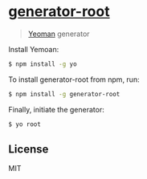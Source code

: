 # [generator-root](http://github.com/wilsonand1/generator-root)

> [Yeoman](http://yeoman.io) generator


Install Yemoan:

```bash
$ npm install -g yo
```

To install generator-root from npm, run:

```bash
$ npm install -g generator-root
```

Finally, initiate the generator:

```bash
$ yo root
```



## License

MIT

